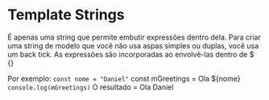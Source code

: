 # Template Strings
É apenas uma string que permite embutir expressões dentro dela. Para criar uma string de modelo que você não usa aspas simples ou duplas, você usa um back tick. As expressões são incorporadas ao envolvê-las dentro de $ {}

Por exemplo:
`const nome = "Daniel"` 
const mGreetings = Ola ${nome}
`console.log(mGreetings)`
O resultado = Ola Daniel